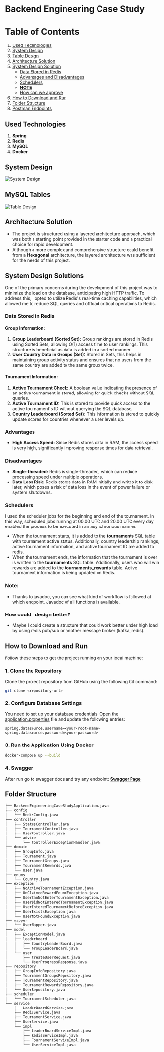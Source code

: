 # Backend Engineering Case Study

# Table of Contents
1.  [Used Technologies](#used-technologies)
2. [System Design](#system-design-)
3. [Table Design](#mysql-tables)
4. [Architecture Solution](#architecture-solution)
5. [System Design Solution](#system-design-solutions)
    - [Data Stored in Redis](#data-stored-in-redis)
    - [Advantages and Disadvantages](#advantages)
    - [Schedulers](#schedulers)
    - [**NOTE**](#note)
    - [How can we approve](#how-could-i-design-better)
6. [How to Download and Run](#how-to-download-and-run)
7. [Folder Structure](#folder-structure-)
8. [Postman Endpoints](#postman-endpoints)

   


## Used Technologies

1. **Spring** 
2. **Redis** 
3. **MySQL** 
4. **Docker**

## System Design 

![System Design](https://github.com/baverkacar/backend-engineering-case-study/blob/main/image/system-design.jpeg)

## MySQL Tables

![Table Design](https://github.com/baverkacar/backend-engineering-case-study/blob/main/image/mysql-db.png)

## Architecture Solution

- The project is structured using a layered architecture approach, which was both a starting point provided in the starter code and a practical choice for rapid development. 
- Although a more complex and comprehensive structure could benefit from a **Hexagonal** architecture, the layered architecture was sufficient for the needs of this project.

## System Design Solutions

One of the primary concerns during the development of this project was to minimize the load on the database, anticipating high HTTP traffic. To address this, I opted to utilize Redis's real-time caching capabilities, which allowed me to reduce SQL queries and offload critical operations to Redis.

### Data Stored in Redis

#### Group Information:
1. **Group Leaderboard (Sorted Set):** Group rankings are stored in Redis using Sorted Sets, allowing O(1) access time to user rankings. This structure is beneficial as data is added in a sorted manner.
2. **User Country Data in Groups (Set):** Stored in Sets, this helps in maintaining group activity status and ensures that no users from the same country are added to the same group twice.

#### Tournament Information:
1. **Active Tournament Check:** A boolean value indicating the presence of an active tournament is stored, allowing for quick checks without SQL queries.
2. **Active Tournament ID:** This is stored to provide quick access to the active tournament's ID without querying the SQL database.
3. **Country Leaderboard (Sorted Set):** This information is stored to quickly update scores for countries whenever a user levels up.

### Advantages
- **High Access Speed:** Since Redis stores data in RAM, the access speed is very high, significantly improving response times for data retrieval.

### Disadvantages
- **Single-threaded:** Redis is single-threaded, which can reduce processing speed under multiple operations.
- **Data Loss Risk:** Redis stores data in RAM initially and writes it to disk later, which poses a risk of data loss in the event of power failure or system shutdowns.

### Schedulers

I used the scheduler jobs for the beginning and end of the tournament. In this way, scheduled jobs running at 00.00 UTC and 20.00 UTC every day enabled the process to be executed in an asynchronous manner.

- When the tournament starts, it is added to the **tournaments** SQL table with tournament active status. Additionally, country leadership rankings, active tournament information, and active tournament ID are added to redis.
- When the tournament ends, the information that the tournament is over is written to the **tournaments** SQL table. Additionally, users who will win rewards are added to the **tournaments_rewards** table. Active tournament information is being updated on Redis.

### Note:

- Thanks to javadoc, you can see what kind of workflow is followed at which endpoint. Javadoc of all functions is available.


### How could I design better?
- Maybe I could create a structure that could work better under high load by using redis pub/sub or another message broker (kafka, redis).


## How to Download and Run

Follow these steps to get the project running on your local machine:

### 1. Clone the Repository
Clone the project repository from GitHub using the following Git command:
```bash
git clone <repository-url>
```

### 2. Configure Database Settings
You need to set up your database credentials. Open the [application.properties](https://github.com/baverkacar/backend-engineering-case-study/blob/main/src/main/resources/application.properties#:~:text=application.-,properties,-test/java/com) file and update the following entries:

```properties
spring.datasource.username=<your-root-name>
spring.datasource.password=<your-password>
```
### 3. Run the Application Using Docker

```bash
docker-compose up --build
```

### 4. Swagger

After run go to swagger docs and try any endpoint: **[Swagger Page](http://localhost:8080/swagger-ui/index.html#/)** 

## Folder Structure 

```bash
├── BackendEngineeringCaseStudyApplication.java
├── config
│   └── RedisConfig.java
├── controller
│   ├── StatusController.java
│   ├── TournamentController.java
│   ├── UserController.java
│   └── advice
│       └── ControllerExceptionHandler.java
├── domain
│   ├── GroupInfo.java
│   ├── Tournament.java
│   ├── TournamentGroups.java
│   ├── TournamentRewards.java
│   └── User.java
├── enums
│   └── Country.java
├── exception
│   ├── NoActiveTournamentException.java
│   ├── UnClaimedRewardFoundException.java
│   ├── UserCanNotEnterTournamentException.java
│   ├── UserDidNotEnteredTournamentException.java
│   ├── UserEnteredTournamentBeforeException.java
│   ├── UserExistsException.java
│   └── UserNotFoundException.java
├── mapper
│   └── UserMapper.java
├── model
│   ├── ExceptionModel.java
│   ├── leaderboard
│   │   ├── CountryLeaderBoard.java
│   │   └── GroupLeaderBoard.java
│   └── user
│       ├── CreateUserRequest.java
│       └── UserProgressResponse.java
├── repository
│   ├── GroupInfoRepository.java
│   ├── TournamentGroupsRepository.java
│   ├── TournamentRepository.java
│   ├── TournamentRewardsRepository.java
│   └── UserRepository.java
├── scheduler
│   └── TournamentScheduler.java
└── service
    ├── LeaderBoardService.java
    ├── RedisService.java
    ├── TournamentService.java
    ├── UserService.java
    └── impl
        ├── LeaderBoardServiceImpl.java
        ├── RedisServiceImpl.java
        ├── TournamentServiceImpl.java
        └── UserServiceImpl.java

```
